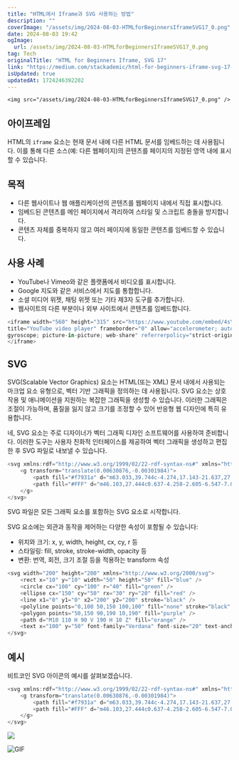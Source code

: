```yaml
---
title: "HTML에서 Iframe과 SVG 사용하는 방법"
description: ""
coverImage: "/assets/img/2024-08-03-HTMLforBeginnersIframeSVG17_0.png"
date: 2024-08-03 19:42
ogImage: 
  url: /assets/img/2024-08-03-HTMLforBeginnersIframeSVG17_0.png
tag: Tech
originalTitle: "HTML for Beginners Iframe, SVG 17"
link: "https://medium.com/stackademic/html-for-beginners-iframe-svg-17-4141e5bc2284"
isUpdated: true
updatedAt: 1724246392202
---
```



`<img src="/assets/img/2024-08-03-HTMLforBeginnersIframeSVG17_0.png" />`

## 아이프레임

HTML의 `iframe` 요소는 현재 문서 내에 다른 HTML 문서를 임베드하는 데 사용됩니다. 이를 통해 다른 소스(예: 다른 웹페이지)의 콘텐츠를 페이지의 지정된 영역 내에 표시할 수 있습니다.

## 목적

<div class="content-ad"></div>

- 다른 웹사이트나 웹 애플리케이션의 콘텐츠를 웹페이지 내에서 직접 표시합니다.
- 임베드된 콘텐츠를 메인 페이지에서 격리하여 스타일 및 스크립트 충돌을 방지합니다.
- 콘텐츠 자체를 중복하지 않고 여러 페이지에 동일한 콘텐츠를 임베드할 수 있습니다.

## 사용 사례

- YouTube나 Vimeo와 같은 플랫폼에서 비디오를 표시합니다.
- Google 지도와 같은 서비스에서 지도를 통합합니다.
- 소셜 미디어 위젯, 채팅 위젯 또는 기타 제3자 도구를 추가합니다.
- 웹사이트의 다른 부분이나 외부 사이트에서 콘텐츠를 임베드합니다.

```js
<iframe width="560" height="315" src="https://www.youtube.com/embed/4sYNBViSq-8?si=_jtxP8OgpcmkHcmx"
title="YouTube video player" frameborder="0" allow="accelerometer; autoplay; clipboard-write; encrypted-media; 
gyroscope; picture-in-picture; web-share" referrerpolicy="strict-origin-when-cross-origin" allowfullscreen>
</iframe>
```

<div class="content-ad"></div>

## SVG

SVG(Scalable Vector Graphics) 요소는 HTML(또는 XML) 문서 내에서 사용되는 마크업 요소 유형으로, 벡터 기반 그래픽을 정의하는 데 사용됩니다. SVG 요소는 상호 작용 및 애니메이션을 지원하는 복잡한 그래픽을 생성할 수 있습니다. 이러한 그래픽은 조절이 가능하며, 품질을 잃지 않고 크기를 조정할 수 있어 반응형 웹 디자인에 특히 유용합니다.

네, SVG 요소는 주로 디자이너가 벡터 그래픽 디자인 소프트웨어를 사용하여 준비합니다. 이러한 도구는 사용자 친화적 인터페이스를 제공하여 벡터 그래픽을 생성하고 편집한 후 SVG 파일로 내보낼 수 있습니다.

```js
<svg xmlns:rdf="http://www.w3.org/1999/02/22-rdf-syntax-ns#" xmlns="http://www.w3.org/2000/svg" height="64" width="64" version="1.1" xmlns:cc="http://creativecommons.org/ns#" xmlns:dc="http://purl.org/dc/elements/1.1/">
    <g transform="translate(0.00630876,-0.00301984)">
        <path fill="#f7931a" d="m63.033,39.744c-4.274,17.143-21.637,27.576-38.782,23.301-17.138-4.274-27.571-21.638-23.295-38.78,4.272-17.145,21.635-27.579,38.775-23.305,17.144,4.274,27.576,21.64,23.302,38.784z"/>
        <path fill="#FFF" d="m46.103,27.444c0.637-4.258-2.605-6.547-7.038-8.074l1.438-5.768-3.511-0.875-1.4,5.616c-0.923-0.23-1.871-0.447-2.813-0.662l1.41-5.653-3.509-0.875-1.439,5.766c-0.764-0.174-1.514-0.346-2.242-0.527l0.004-0.018-4.842-1.209-0.934,3.75s2.605,0.597,2.55,0.634c1.422,0.355,1.679,1.296,1.636,2.042l-1.638,6.571c0.098,0.025,0.225,0.061,0.365,0.117-0.117-0.029-0.242-0.061-0.371-0.092l-2.296,9.205c-0.174,0.432-0.615,1.08-1.609,0.834,0.035,0.051-2.552-0.637-2.552-0.637l-1.743,4.019,4.569,1.139c0.85,0.213,1.683,0.436,2.503,0.646l-1.453,5.834,3.507,0.875,1.439-5.772c0.958,0.26,1.888,0.5,2.798,0.726l-1.434,5.745,3.511,0.875,1.453-5.823c5.987,1.133,10.489,0.676,12.384-4.739,1.527-4.36-0.076-6.875-3.226-8.515,2.294-0.529,4.022-2.038,4.483-5.155zm-8.022,11.249c-1.085,4.36-8.426,2.003-10.806,1.412l1.928-7.729c2.38,0.594,10.012,1.77,8.878,6.317zm-1.086-11.312c-0.99,3.966-7.1,1.951-9.082,1.457l1.748-7.01c1.982,0.494,8.365,1.416,7.334,5.553z"/>
    </g>
</svg>
```

<div class="content-ad"></div>

SVG 파일은 모든 그래픽 요소를 포함하는 SVG 요소로 시작합니다.

SVG 요소에는 외관과 동작을 제어하는 다양한 속성이 포함될 수 있습니다:

- 위치와 크기: x, y, width, height, cx, cy, r 등
- 스타일링: fill, stroke, stroke-width, opacity 등
- 변환: 번역, 회전, 크기 조절 등을 적용하는 transform 속성

```js
<svg width="200" height="200" xmlns="http://www.w3.org/2000/svg">
    <rect x="10" y="10" width="50" height="50" fill="blue" />
    <circle cx="100" cy="100" r="40" fill="green" />
    <ellipse cx="150" cy="50" rx="30" ry="20" fill="red" />
    <line x1="0" y1="0" x2="200" y2="200" stroke="black" />
    <polyline points="0,100 50,150 100,100" fill="none" stroke="black" />
    <polygon points="50,150 90,190 10,190" fill="purple" />
    <path d="M10 110 H 90 V 190 H 10 Z" fill="orange" />
    <text x="100" y="50" font-family="Verdana" font-size="20" text-anchor="middle" fill="black">SVG</text>
</svg>
```

<div class="content-ad"></div>

## 예시

비트코인 SVG 아이콘의 예시를 살펴보겠습니다.

```js
<svg xmlns:rdf="http://www.w3.org/1999/02/22-rdf-syntax-ns#" xmlns="http://www.w3.org/2000/svg" height="64" width="64" version="1.1" xmlns:cc="http://creativecommons.org/ns#" xmlns:dc="http://purl.org/dc/elements/1.1/">
    <g transform="translate(0.00630876,-0.00301984)">
        <path fill="#f7931a" d="m63.033,39.744c-4.274,17.143-21.637,27.576-38.782,23.301-17.138-4.274-27.571-21.638-23.295-38.78,4.272-17.145,21.635-27.579,38.775-23.305,17.144,4.274,27.576,21.64,23.302,38.784z"/>
        <path fill="#FFF" d="m46.103,27.444c0.637-4.258-2.605-6.547-7.038-8.074l1.438-5.768-3.511-0.875-1.4,5.616c-0.923-0.23-1.871-0.447-2.813-0.662l1.41-5.653-3.509-0.875-1.439,5.766c-0.764-0.174-1.514-0.346-2.242-0.527l0.004-0.018-4.842-1.209-0.934,3.75s2.605,0.597,2.55,0.634c1.422,0.355,1.679,1.296,1.636,2.042l-1.638,6.571c0.098,0.025,0.225,0.061,0.365,0.117-0.117-0.029-0.242-0.061-0.371-0.092l-2.296,9.205c-0.174,0.432-0.615,1.08-1.609,0.834,0.035,0.051-2.552-0.637-2.552-0.637l-1.743,4.019,4.569,1.139c0.85,0.213,1.683,0.436,2.503,0.646l-1.453,5.834,3.507,0.875,1.439-5.772c0.958,0.26,1.888,0.5,2.798,0.726l-1.434,5.745,3.511,0.875,1.453-5.823c5.987,1.133,10.489,0.676,12.384-4.739,1.527-4.36-0.076-6.875-3.226-8.515,2.294-0.529,4.022-2.038,4.483-5.155zm-8.022,11.249c-1.085,4.36-8.426,2.003-10.806,1.412l1.928-7.729c2.38,0.594,10.012,1.77,8.878,6.317zm1.086-11.312c-0.99,3.966-7.1,1.951-9.082,1.457l1.748-7.01c1.982,0.494,8.365,1.416,7.334,5.553z"/>
    </g>
</svg>
```

<img src="/assets/img/2024-08-03-HTMLforBeginnersIframeSVG17_1.png" />

<div class="content-ad"></div>


![GIF](https://miro.medium.com/v2/resize:fit:400/0*XxOgZqF4N3u-q5UP.gif)
